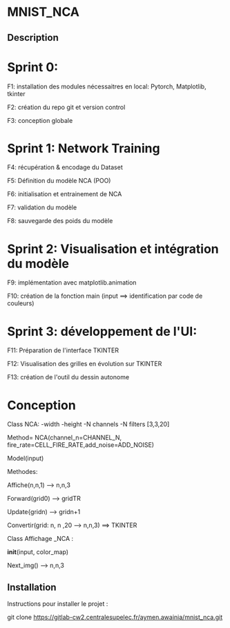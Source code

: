 # MNIST_NCA

## Description

 
#    Sprint 0:
F1: installation des modules nécessaitres en local: Pytorch, Matplotlib, tkinter 

F2: création du repo git et version control

F3: conception globale

#   Sprint 1: Network Training
F4: récupération & encodage du Dataset

F5: Définition du modèle NCA (POO)

F6: initialisation et entrainement de NCA

F7: validation du modèle

F8: sauvegarde des poids du modèle

#    Sprint 2: Visualisation et intégration du modèle 
F9: implémentation avec matplotlib.animation

F10: création de la fonction main (input ==> identification par code de couleurs)

#    Sprint 3: développement de l'UI:
F11: Préparation de l'interface TKINTER

F12: Visualisation des grilles en évolution sur TKINTER

F13: création de l'outil du dessin autonome

#  Conception

 Class NCA: -width  -height  -N channels -N filters [3,3,20]

Method= NCA(channel_n=CHANNEL_N, fire_rate=CELL_FIRE_RATE,add_noise=ADD_NOISE)

Model(input)

Methodes: 

Affiche(n,n,1) --> n,n,3

Forward(grid0) --> gridTR

Update{gridn) --> gridn+1

Convertir(grid: n, n ,20 --> n,n,3)
==> TKINTER

Class Affichage _NCA :

__init__(input, color_map)

Next_img() --> n,n,3
 



## Installation
Instructions pour installer le projet :

git clone https://gitlab-cw2.centralesupelec.fr/aymen.awainia/mnist_nca.git

